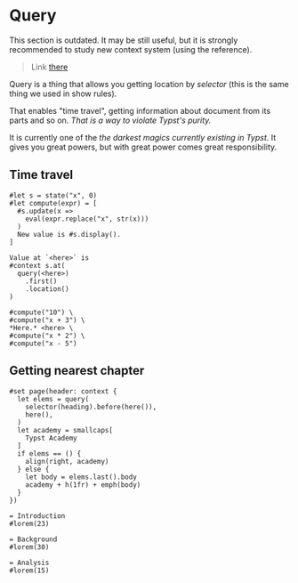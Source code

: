 # Query
<div class="warning">This section is outdated. It may be still useful, but it is strongly recommended to study new context system (using the reference).</div>

> Link [there](https://typst.app/docs/reference/meta/query/)

Query is a thing that allows you getting location by _selector_ (this is the same thing we used in show rules).

That enables "time travel", getting information about document from its parts and so on. _That is a way to violate Typst's purity._

It is currently one of the _the darkest magics currently existing in Typst_. It gives you great powers, but with great power comes great responsibility.

## Time travel

```typ
#let s = state("x", 0)
#let compute(expr) = [
  #s.update(x =>
    eval(expr.replace("x", str(x)))
  )
  New value is #s.display().
]

Value at `<here>` is
#context s.at(
  query(<here>)
    .first()
    .location()
)

#compute("10") \
#compute("x + 3") \
*Here.* <here> \
#compute("x * 2") \
#compute("x - 5")
```

## Getting nearest chapter
```typ
#set page(header: context {
  let elems = query(
    selector(heading).before(here()),
    here(),
  )
  let academy = smallcaps[
    Typst Academy
  ]
  if elems == () {
    align(right, academy)
  } else {
    let body = elems.last().body
    academy + h(1fr) + emph(body)
  }
})

= Introduction
#lorem(23)

= Background
#lorem(30)

= Analysis
#lorem(15)
```
